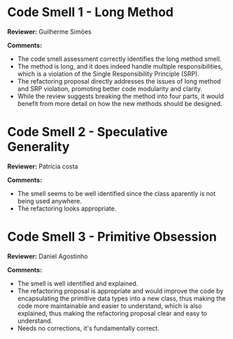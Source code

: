 # Code Smell 1 - Long Method

**Reviewer:** Guilherme Simões

**Comments:**

- The code smell assessment correctly identifies the long method smell.
- The method is long, and it does indeed handle multiple responsibilities, which is a violation of the Single Responsibility Principle (SRP).
- The refactoring proposal directly addresses the issues of long method and SRP violation, promoting better code modularity and clarity.
- While the review suggests breaking the method into four parts, it would benefit from more detail on how the new methods should be designed.

# Code Smell 2 - Speculative Generality

**Reviewer:** Patrícia costa

**Comments:**

- The smell seems to be well identified since the class aparently is not being used anywhere.
- The refactoring looks appropriate.

# Code Smell 3 - Primitive Obsession

**Reviewer:** Daniel Agostinho

**Comments:**

- The smell is well identified and explained.
- The refactoring proposal is appropriate and would improve the code by encapsulating the primitive data types into a 
  new class, thus making the code more maintainable and easier to understand, which is also explained, thus making the
  refactoring proposal clear and easy to understand.
- Needs no corrections, it's fundamentally correct.